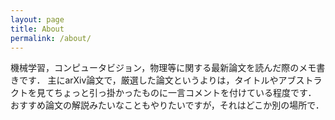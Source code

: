 ```yaml
---
layout: page
title: About
permalink: /about/
---
```


機械学習，コンピュータビジョン，物理等に関する最新論文を読んだ際のメモ書きです．
主にarXiv論文で，厳選した論文というよりは，タイトルやアブストラクトを見てちょっと引っ掛かったものに一言コメントを付けている程度です．
おすすめ論文の解説みたいなこともやりたいですが，それはどこか別の場所で．
